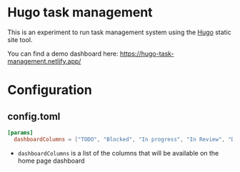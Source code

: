 # Hugo task management

This is an experiment to run task management system using the [Hugo](https://gohugo.io/) static site tool.


You can find a demo dashboard here: https://hugo-task-management.netlify.app/

# Configuration

## config.toml

```toml
[params]
  dashboardColumns = ["TODO", "Blocked", "In progress", "In Review", "Done"]
```

* `dashboardColumns` is a list of the columns that will be available on the home page dashboard
